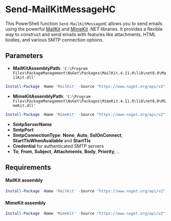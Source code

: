 # Send-MailKitMessageHC

This PowerShell function `Send-MailKitMessageHC` allows you to send emails using the powerful [MailKit](https://github.com/jstedfast/MailKit) and [MimeKit](https://github.com/jstedfast/MimeKit) .NET libraries. It provides a flexible way to construct and send emails with features like attachments, HTML bodies, and various SMTP connection options.

## Parameters

- **MailKitAssemblyPath**: `'C:\Program Files\PackageManagement\NuGet\Packages\MailKit.4.11.0\lib\net8.0\MailKit.dll'`
```powershell
Install-Package -Name 'MailKit' -Source "https://www.nuget.org/api/v2" -SkipDependencies -Scope AllUsers
```

- **MimeKitAssemblyPath**: `'C:\Program Files\PackageManagement\NuGet\Packages\MimeKit.4.11.0\lib\net8.0\MimeKit.dll'`
```powershell
Install-Package -Name 'MimeKit' -Source "https://www.nuget.org/api/v2" -SkipDependencies -Scope AllUsers
```

- **SmtpServerName**
- **SmtpPort**
- **SmtpConnectionType**: **None**, **Auto**, **SslOnConnect**, **StartTlsWhenAvailable** and **StartTls**
- **Credential** for authenticated SMTP servers
- **To**, **From**, **Subject**, **Attachments**, **Body**, **Priority**, ..

## Requirements

#### MailKit assembly
```powershell
Install-Package -Name 'MailKit' -Source "https://www.nuget.org/api/v2" -SkipDependencies -Scope AllUsers
```

#### MimeKit assembly
```powershell
Install-Package -Name 'MimeKit' -Source "https://www.nuget.org/api/v2" -SkipDependencies -Scope AllUsers
```
